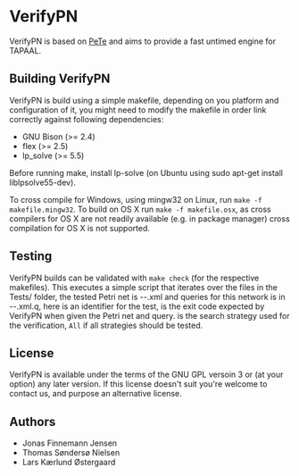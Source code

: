 VerifyPN
========
VerifyPN is based on [PeTe](https://github.com/jopsen/PeTe) and aims to provide
a fast untimed engine for TAPAAL.

Building VerifyPN
-----------------
VerifyPN is build using a simple makefile, depending on you platform and
configuration of it, you might need to modify the makefile in order link
correctly against following dependencies: 

  * GNU Bison (>= 2.4)
  * flex (>= 2.5)
  * lp_solve (>= 5.5)

Before running make, install lp-solve
(on Ubuntu using sudo apt-get install liblpsolve55-dev).

To cross compile for Windows, using mingw32 on Linux, run
`make -f makefile.mingw32`.
To build on OS X run `make -f makefile.osx`, as cross compilers for OS X are not
readily available (e.g. in package manager) cross compilation for OS X is not
supported.

Testing
-------
VerifyPN builds can be validated with `make check` (for the respective makefiles).
This executes a simple script that iterates over the files in the Tests/ folder,
the tested Petri net is <test-name>-<exit-code>-<strategy>.xml and queries for
this network is in <test-name>-<exit-code>-<strategy>.xml.q, here <test-name> is
an identifier for the test, <exit-code> is the exit code expected by VerifyPN when
given the Petri net and query. <strategy> is the search strategy used for the
verification, `All` if all strategies should be tested.

License
-------
VerifyPN is available under the terms of the GNU GPL versoin 3 or
(at your option) any later version.
If this license doesn't suit you're welcome to contact us, and purpose an
alternative license.

Authors
-------
  * Jonas Finnemann Jensen
  * Thomas Søndersø Nielsen
  * Lars Kærlund Østergaard

